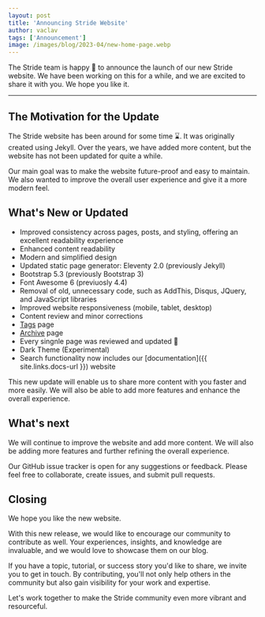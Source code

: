 ```yaml
---
layout: post
title: 'Announcing Stride Website'
author: vaclav
tags: ['Announcement']
image: /images/blog/2023-04/new-home-page.webp
---
```


The Stride team is happy 🙌 to announce the launch of our new Stride website. We have been working on this for a while, and we are excited to share it with you. We hope you like it.

---

## The Motivation for the Update

The Stride website has been around for some time ⌛. It was originally created using Jekyll. Over the years, we have added more content, but the website has not been updated for quite a while.

Our main goal was to make the website future-proof and easy to maintain. We also wanted to improve the overall user experience and give it a more modern feel.

## What's New or Updated

- Improved consistency across pages, posts, and styling, offering an excellent readability experience
- Enhanced content readability
- Modern and simplified design
- Updated static page generator: Eleventy 2.0 (previously Jekyll)
- Bootstrap 5.3 (previously Bootstrap 3)
- Font Awesome 6 (previuosly 4.4)
- Removal of old, unnecessary code, such as AddThis, Disqus, JQuery, and JavaScript libraries
- Improved website responsiveness (mobile, tablet, desktop)
- Content review and minor corrections
- [Tags](/tags/) page
- [Archive](/archive/) page
- Every singnle page was reviewed and updated 🤯
- Dark Theme (Experimental)
- Search functionality now includes our [documentation]({{ site.links.docs-url }}) website

This new update will enable us to share more content with you faster and more easily. We will also be able to add more features and enhance the overall experience.

## What's next

We will continue to improve the website and add more content. We will also be adding more features and further refining the overall experience.

Our GitHub issue tracker is open for any suggestions or feedback. Please feel free to collaborate, create issues, and submit pull requests.

## Closing

We hope you like the new website.

With this new release, we would like to encourage our community to contribute as well. Your experiences, insights, and knowledge are invaluable, and we would love to showcase them on our blog.

If you have a topic, tutorial, or success story you'd like to share, we invite you to get in touch. By contributing, you'll not only help others in the community but also gain visibility for your work and expertise.

Let's work together to make the Stride community even more vibrant and resourceful.